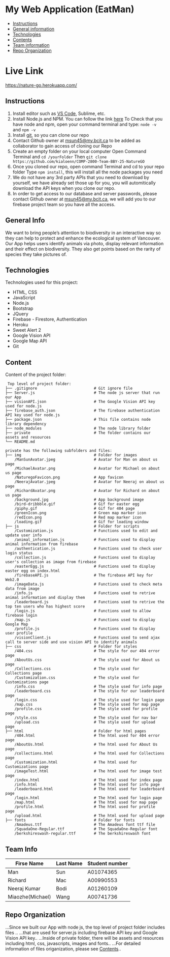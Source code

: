 # My Web Application (EatMan)
* [Instructions](#Instructions)
* [General information](#general-info)
* [Technologies](#technologies)
* [Contents](#content)
* [Team information](#team-info)
* [Repo Organization](#Repo-Organization)


# Live Link
https://nature-go.herokuapp.com/

## Instructions

1. Install editor such as [VS Code](https://code.visualstudio.com/download), Sublime, etc.
2. Install Node.js and NPM. You can follow the link [here](https://nodejs.org/en/download/)
  To Check that you have node and npm, open your command terminal and type:
  ```node -v``` and ```npm -v```
3. Install [git](https://git-scm.com/book/en/v2/Getting-Started-Installing-Git), so you can clone our repo
4. Contact Github owner at msun45@my.bcit.ca to be added as collaborator to gain access of cloning our Repo
5. Create an empty folder on your local computer
  Open Command Terminal and ```cd /yourFolder```
  Then ```git clone https://github.com/kialoenn/COMP-2800-Team-BBY-25-NatureGO```
6. Once you cloned our repo, open command Terminal and cd to your repo folder
  Type ```npm install```, this will install all the node packages you need
7. We do not have any 3rd party APIs that you need to download by yourself, we
   have already set those up for you, you will automitically download the API keys
   when you clone our repo.
8. In order to get access to our database and server passwords, please contact Github owner at msun45@my.bcit.ca,
   we will add you to our firebase project team so you have all the access.

## General Info
We want to bring people’s attention to biodiversity in an interactive way so they can
help to protect and enhance the ecological system of Vancouver. Our App helps users identify animals via photo, display relevant information and their effect on biodiversity. They also get points based on the rarity of species they take pictures
of.
	
## Technologies
Technologies used for this project:
* HTML, CSS
* JavaScript
* Node.js
* Bootstrap
* JQuery
* Firebase - Firestore, Authentication
* Heroku
* Sweet Alert 2
* Google Vision API
* Google Map API
* Git

## Content
Content of the project folder:

```
 Top level of project folder: 
├── .gitignore                         # Git ignore file
├── Server.js                          # The node js server that run our App
├── visionAPI.json                     # The Google Vision API key used for node.js
├── firebase_auth.json                 # The firebase authentication API key used for node.js
├── package.json                       # This file contains node library dependency
├── node_modules                       # The node library folder
├── private                            # The folder contains our assets and resources
└── README.md

private has the following subfolders and files:
├── img                                # Folder for images
    /ManSunAvatar.jpeg                 # Avatar for Man on about us page
    /MichaelAvatar.png                 # Avatar for Michael on about us page
    /NaturegoFavicon.png               # App favicon
    /NeerajAvatar.jpeg                 # Avatar for Neeraj on about us page
    /RichardAvatar.png                 # Avatar for Richard on about us page
    /background.jpg                    # App background image
    /bird-dribbble.gif                 # Gif for easter egg
    /giphy.gif                         # Gif for 404 page
    /greenIcon.png                     # Green map marker icon
    /redIcon.png                       # Red map marker icon
    /loading.gif                       # Gif for loading window
├── js                                 # Folder for scripts
    /Customization.js                  # Functions used to edit and update user info
    /animal_information.js             # Functions used to display animal information from firebase
    /authentication.js                 # Functions used to check user login status
    /collection.js                     # Functions used to display user's collection as image from firebase
    /easterEgg.js                      # Functions used to display easter egg on index.html
    /firebaseAPI.js                    # The firebase API key for Web2.0
    /imageData.js                      # Functions used to check meta data from image
    /info.js                           # Functions used to retrive animal information and display them
    /leaderboard.js                    # Functions used to retrive the top ten users who has highest score
    /login.js                          # Functions used to allow firebase login
    /map.js                            # Functions used to display Google Map 
    /profile.js                        # Functions used to display user profile 
    /visionClient.js                   # Functions used to send ajax call to server side and use vision API to identify animals
├── css                                # Folder for styles
    /404.css                           # The style for our 404 error page
    /AboutUs.css                       # The style used for About us page
    /Collections.css                   # The style used for Collections page
    /Customization.css                 # The style used for Customizations page
    /info.css                          # The style used for info page
    /leaderboard.css                   # The style for our leaderboard page
    /login.css                         # The style used for login page
    /map.css                           # The style used for map page
    /profile.css                       # The style used for profile page
    /style.css                         # The style used for nav bar
    /upload.css                        # The style used for upload page
├── html                               # Folder for html pages
    /404.html                          # The html used for 404 error page
    /AboutUs.html                      # The html used for About Us page
    /collections.html                  # The html used for Collections page
    /Customization.html                # The html used for Customizations page
    /imageTest.html                    # The html used for image test page
    /index.html                        # The html used for index page
    /info.html                         # The html used for info page
    /leaderboard.html                  # The html used for leaderboard page
    /login.html                        # The html used for login page
    /map.html                          # The html used for map page
    /profile.html                      # The html used for profile page
    /upload.html                       # The html used for upload page
├── fonts                              # Folder for fonts
    /Amadeus.ttf                       # The Amadeus font ttf file
    /SquadaOne-Regular.ttf             # The SquadaOne-Regular font
    /berkshireswash-regular.ttf        # The berkshireswash font
```
## Team Info
| Firse Name        | Last Name           | Student number  |
| ----------------- |-------------------| ---------------|
| Man               | Sun                 |    A01074365    |
| Richard           | Mac                 |    A00990553    |
| Neeraj Kumar | Bodi      |    A01260109 |
| Miaozhe(Michael) | Wang      |    A00741736 |

## Repo Organization
...Since we built our App with node js, the top level of project folder includes files ..
...that are used for server.js including firebase API key and Google Vision API key..
...Inside of private folder, there will be assets and resources including html, css, javascripts, images and fonts..
...For detailed information of files origanization, please see [Contents](#content)..